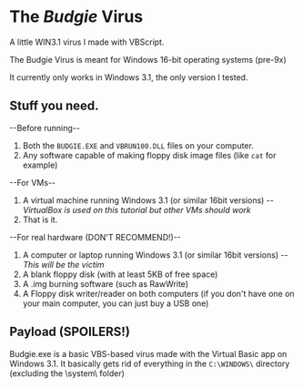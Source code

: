 # The *Budgie* Virus
A little WIN3.1 virus I made with VBScript.

The Budgie Virus is meant for Windows 16-bit operating systems (pre-9x)

It currently only works in Windows 3.1, the only version I tested.


## Stuff you need.
--Before running--
1. Both the `BUDGIE.EXE` and `VBRUN100.DLL` files on your computer.
2. Any software capable of making floppy disk image files (like `cat` for example)

--For VMs--
1. A virtual machine running Windows 3.1 (or similar 16bit versions) -- *VirtualBox is used on this tutorial but other VMs should work*
2. That is it.

--For real hardware (DON'T RECOMMEND!)--
1. A computer or laptop running Windows 3.1 (or similar 16bit versions) -- *This will be the victim*
2. A blank floppy disk (with at least 5KB of free space)
3. A .img burning software (such as RawWrite)
4. A Floppy disk writer/reader on both computers (if you don't have one on your main computer, you can just buy a USB one)

## Payload (SPOILERS!)
Budgie.exe is a basic VBS-based virus made with the Virtual Basic app on Windows 3.1. It basically gets rid of everything in the `C:\WINDOWS\` directory (excluding the \system\ folder)
